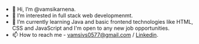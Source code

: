 - 👋 Hi, I’m @vamsikarnena.
- 👀 I’m interested in full stack web developmenmt.
- 🌱 I’m currently learning Java and basic frontend technologies like HTML, CSS and JavaScript and I'm open to any new job opportunities.
- 📫 How to reach me - vamsivs0577@gmail.com / [Linkedin](https://linkedin.com/in/vamsi-karnena-791304277/).


<!---
vamsikarnena/vamsikarnena is a ✨ special ✨ repository because its `README.md` (this file) appears on your GitHub profile.
You can click the Preview link to take a look at your changes.
--->
